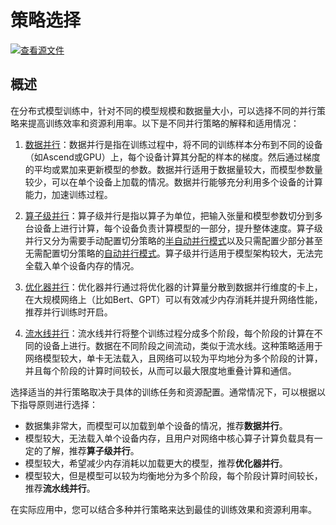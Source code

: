 # 策略选择

[![查看源文件](https://mindspore-website.obs.cn-north-4.myhuaweicloud.com/website-images/master/resource/_static/logo_source.svg)](https://gitee.com/mindspore/docs/blob/master/docs/mindspore/source_zh_cn/model_train/parallel/strategy_select.md)

## 概述

在分布式模型训练中，针对不同的模型规模和数据量大小，可以选择不同的并行策略来提高训练效率和资源利用率。以下是不同并行策略的解释和适用情况：

1. [数据并行](https://www.mindspore.cn/docs/zh-CN/master/model_train/parallel/data_parallel.html)：数据并行是指在训练过程中，将不同的训练样本分布到不同的设备（如Ascend或GPU）上，每个设备计算其分配的样本的梯度。然后通过梯度的平均或累加来更新模型的参数。数据并行适用于数据量较大，而模型参数量较少，可以在单个设备上加载的情况。数据并行能够充分利用多个设备的计算能力，加速训练过程。

2. [算子级并行](https://www.mindspore.cn/docs/zh-CN/master/model_train/parallel/operator_parallel.html)：算子级并行是指以算子为单位，把输入张量和模型参数切分到多台设备上进行计算，每个设备负责计算模型的一部分，提升整体速度。算子级并行又分为需要手动配置切分策略的[半自动并行模式](https://www.mindspore.cn/docs/zh-CN/master/model_train/parallel/semi_auto_parallel.html)以及只需配置少部分甚至无需配置切分策略的[自动并行模式](https://www.mindspore.cn/docs/zh-CN/master/model_train/parallel/auto_parallel.html)。算子级并行适用于模型架构较大，无法完全载入单个设备内存的情况。

3. [优化器并行](https://www.mindspore.cn/docs/zh-CN/master/model_train/parallel/optimizer_parallel.html)：优化器并行通过将优化器的计算量分散到数据并行维度的卡上，在大规模网络上（比如Bert、GPT）可以有效减少内存消耗并提升网络性能，推荐并行训练时开启。

4. [流水线并行](https://www.mindspore.cn/docs/zh-CN/master/model_train/parallel/pipeline_parallel.html)：流水线并行将整个训练过程分成多个阶段，每个阶段的计算在不同的设备上进行。数据在不同阶段之间流动，类似于流水线。这种策略适用于网络模型较大，单卡无法载入，且网络可以较为平均地分为多个阶段的计算，并且每个阶段的计算时间较长，从而可以最大限度地重叠计算和通信。

选择适当的并行策略取决于具体的训练任务和资源配置。通常情况下，可以根据以下指导原则进行选择：

- 数据集非常大，而模型可以加载到单个设备的情况，推荐**数据并行**。
- 模型较大，无法载入单个设备内存，且用户对网络中核心算子计算负载具有一定的了解，推荐**算子级并行**。
- 模型较大，希望减少内存消耗以加载更大的模型，推荐**优化器并行**。
- 模型较大，但是模型可以较为均衡地分为多个阶段，每个阶段计算时间较长，推荐**流水线并行**。

在实际应用中，您可以结合多种并行策略来达到最佳的训练效果和资源利用率。

